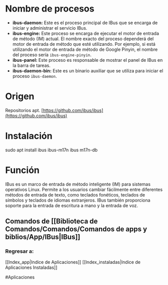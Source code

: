 # Nombre de procesos
- **ibus-daemon:** Este es el proceso principal de IBus que se encarga de iniciar y administrar el servicio IBus.
- **ibus-engine:** Este proceso se encarga de ejecutar el motor de entrada de método (IM) actual. El nombre exacto del proceso dependerá del motor de entrada de método que esté utilizando. Por ejemplo, si está utilizando el motor de entrada de método de Google Pinyin, el nombre del proceso sería `ibus-engine-pinyin`.
- **ibus-panel:** Este proceso es responsable de mostrar el panel de IBus en la barra de tareas.
- **ibus-daemon-bin:** Este es un binario auxiliar que se utiliza para iniciar el proceso `ibus-daemon`.
# Origen
Repositorios apt.
[https://github.com/ibus/ibus](https://github.com/ibus/ibus)
# Instalación
sudo apt install ibus ibus-m17n ibus m17n-db
# Función
IBus es un marco de entrada de método inteligente (IM) para sistemas operativos Linux. Permite a los usuarios cambiar fácilmente entre diferentes métodos de entrada de texto, como teclados fonéticos, teclados de símbolos y teclados de idiomas extranjeros. IBus también proporciona soporte para la entrada de escritura a mano y la entrada de voz.
## Comandos de [[Biblioteca de Comandos/Comandos/Comandos de apps y biblios/App/IBus|IBus]]
### Regresar a:
[[Index_app|Indice de Aplicaciones]]
[[Index_instaladas|Indice de Aplicaciones Instaladas]]

#Aplicaciones 